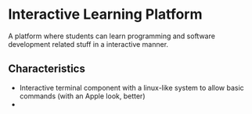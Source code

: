 
# Interactive Learning Platform
A platform where students can learn programming and software development related stuff in a interactive manner.


## Characteristics
- Interactive terminal component with a linux-like system to allow basic commands (with an Apple look, better)
- 